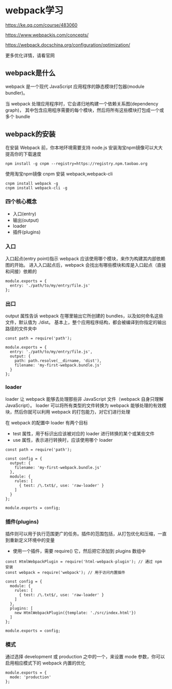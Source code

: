 # webpack学习
https://ke.qq.com/course/483060

https://www.webpackjs.com/concepts/

https://webpack.docschina.org/configuration/optimization/

更多优化详情，请看官网
## webpack是什么
webpack 是一个现代 JavaScript 应用程序的静态模块打包器(module bundler)。

当 webpack 处理应用程序时，它会递归地构建一个依赖关系图(dependency graph)，
其中包含应用程序需要的每个模块，然后将所有这些模块打包成一个或多个 bundle

## webpack的安装
在安装 Webpack 前，你本地环境需要支持 node.js
安装淘宝npm镜像可以大大提高你的下载速度
````
npm install -g cnpm --registry=https://registry.npm.taobao.org
````

使用淘宝npm镜像 cnpm 安装 webpack,webpack-cli
````
cnpm install webpack -g
cnpm install webpack-cli -g
````

### 四个核心概念

- 入口(entry)
- 输出(output)
- loader
- 插件(plugins)

### 入口

入口起点(entry point)指示 webpack 应该使用哪个模块，来作为构建其内部依赖图的开始。
进入入口起点后，webpack 会找出有哪些模块和库是入口起点（直接和间接）依赖的

````
module.exports = {
  entry: './path/to/my/entry/file.js'
};
````

### 出口

output 属性告诉 webpack 在哪里输出它所创建的 bundles，以及如何命名这些文件，默认值为 ./dist。
基本上，整个应用程序结构，都会被编译到你指定的输出路径的文件夹中

````
const path = require('path');

module.exports = {
  entry: './path/to/my/entry/file.js',
  output: {
    path: path.resolve(__dirname, 'dist'),
    filename: 'my-first-webpack.bundle.js'
  }
};
````
### loader


loader 让 webpack 能够去处理那些非 JavaScript 文件（webpack 自身只理解 JavaScript）。
loader 可以将所有类型的文件转换为 webpack 能够处理的有效模块，然后你就可以利用 webpack 的打包能力，对它们进行处理

在 webpack 的配置中 loader 有两个目标

- test 属性，用于标识出应该被对应的 loader 进行转换的某个或某些文件
- use 属性，表示进行转换时，应该使用哪个 loader

````
const path = require('path');

const config = {
  output: {
    filename: 'my-first-webpack.bundle.js'
  },
  module: {
    rules: [
      { test: /\.txt$/, use: 'raw-loader' }
    ]
  }
};

module.exports = config;
````

### 插件(plugins)

插件则可以用于执行范围更广的任务。插件的范围包括，从打包优化和压缩，一直到重新定义环境中的变量

- 使用一个插件，需要 require() 它，然后把它添加到 plugins 数组中
````
const HtmlWebpackPlugin = require('html-webpack-plugin'); // 通过 npm 安装
const webpack = require('webpack'); // 用于访问内置插件

const config = {
  module: {
    rules: [
      { test: /\.txt$/, use: 'raw-loader' }
    ]
  },
  plugins: [
    new HtmlWebpackPlugin({template: './src/index.html'})
  ]
};

module.exports = config;
````

### 模式

通过选择 development 或 production 之中的一个，来设置 mode 参数，你可以启用相应模式下的 webpack 内置的优化

````
module.exports = {
  mode: 'production'
};
````














